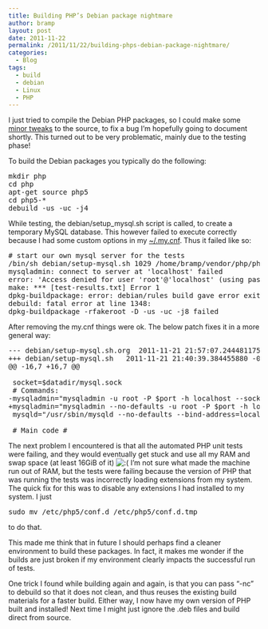 ```yaml
---
title: Building PHP’s Debian package nightmare
author: bramp
layout: post
date: 2011-11-22
permalink: /2011/11/22/building-phps-debian-package-nightmare/
categories:
  - Blog
tags:
  - build
  - debian
  - Linux
  - PHP
---
```

I just tried to compile the Debian PHP packages, so I could make some [minor tweaks][1] to the source, to fix a bug I&#8217;m hopefully going to document shortly. This turned out to be very problematic, mainly due to the testing phase!

To build the Debian packages you typically do the following:

<pre class="prettyprint">mkdir php
cd php
apt-get source php5
cd php5-*
debuild -us -uc -j4
</pre>

While testing, the debian/setup_mysql.sh script is called, to create a temporary MySQL database. This however failed to execute correctly because I had some custom options in my [~/.my.cnf][2]. Thus it failed like so:

<pre># start our own mysql server for the tests
/bin/sh debian/setup-mysql.sh 1029 /home/bramp/vendor/php/php5-5.3.8.0/mysql_db
mysqladmin: connect to server at 'localhost' failed
error: 'Access denied for user 'root'@'localhost' (using password: YES)'
make: *** [test-results.txt] Error 1
dpkg-buildpackage: error: debian/rules build gave error exit status 2
debuild: fatal error at line 1348:
dpkg-buildpackage -rfakeroot -D -us -uc -j8 failed
</pre>

After removing the my.cnf things were ok. The below patch fixes it in a more general way:

<pre class="prettyprint">--- debian/setup-mysql.sh.org	2011-11-21 21:57:07.244481175 -0500
+++ debian/setup-mysql.sh	2011-11-21 21:40:39.384455880 -0500
@@ -16,7 +16,7 @@
 
 socket=$datadir/mysql.sock
 # Commands:
-mysqladmin="mysqladmin -u root -P $port -h localhost --socket=$socket"
+mysqladmin="mysqladmin --no-defaults -u root -P $port -h localhost --socket=$socket"
 mysqld="/usr/sbin/mysqld --no-defaults --bind-address=localhost --port=$port --socket=$socket --datadir=$datadir"
 
 # Main code #
</pre>

The next problem I encountered is that all the automated PHP unit tests were failing, and they would eventually get stuck and use all my RAM and swap space (at least 16GiB of it) <img src="http://bramp.net/blog/wp-includes/images/smilies/icon_sad.gif" alt=":(" class="wp-smiley" /> I&#8217;m not sure what made the machine run out of RAM, but the tests were failing because the version of PHP that was running the tests was incorrectly loading extensions from my system. The quick fix for this was to disable any extensions I had installed to my system. I just 

<pre>sudo mv /etc/php5/conf.d /etc/php5/conf.d.tmp</pre>

to do that.

This made me think that in future I should perhaps find a cleaner environment to build these packages. In fact, it makes me wonder if the builds are just broken if my environment clearly impacts the successful run of tests.

One trick I found while building again and again, is that you can pass &#8220;-nc&#8221; to debuild so that it does not clean, and thus reuses the existing build materials for a faster build. Either way, I now have my own version of PHP built and installed! Next time I might just ignore the .deb files and build direct from source.

 [1]: http://www.howtoforge.com/recompiling-php5-with-bundled-support-for-gd-on-ubuntu
 [2]: http://dev.mysql.com/doc/refman/5.1/en/option-files.html